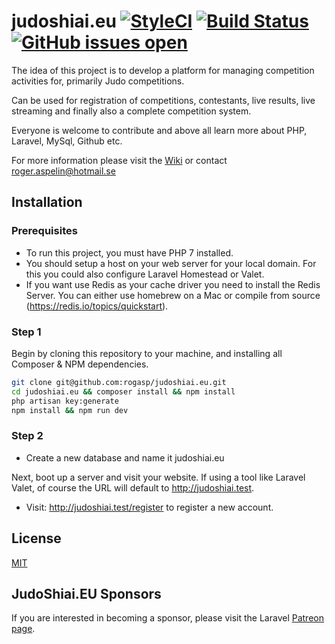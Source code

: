 # judoshiai.eu [![StyleCI](https://github.styleci.io/repos/282250229/shield?branch=master)](https://github.styleci.io/repos/282250229?branch=master) [![Build Status](https://travis-ci.com/rogasp/judoshiai.eu.svg?branch=master)](https://travis-ci.com/rogasp/judoshiai.eu)  [![GitHub issues open](https://img.shields.io/github/issues/rogasp/judoshiai.eu.svg?maxAge=100)](https://github.com/rogasp/judoshiai.eu/issues)

The idea of this project is to develop a platform for managing competition activities for, primarily Judo competitions.

Can be used for registration of competitions, contestants, live results, live streaming and finally also a complete competition system.

Everyone is welcome to contribute and above all learn more about PHP, Laravel, MySql, Github etc.

For more information please visit the [Wiki](https://github.com/rogasp/judoshiai.eu/wiki) or contact roger.aspelin@hotmail.se

## Installation
### Prerequisites
* To run this project, you must have PHP 7 installed.
* You should setup a host on your web server for your local domain. For this you could also configure Laravel Homestead or Valet.
* If you want use Redis as your cache driver you need to install the Redis Server. You can either use homebrew on a Mac or compile from source (https://redis.io/topics/quickstart).
### Step 1
Begin by cloning this repository to your machine, and installing all Composer & NPM dependencies.  
```bash
git clone git@github.com:rogasp/judoshiai.eu.git
cd judoshiai.eu && composer install && npm install
php artisan key:generate
npm install && npm run dev
```
### Step 2
* Create a new database and name it judoshiai.eu

Next, boot up a server and visit your website. If using a tool like Laravel Valet, of course the URL will default to http://judoshiai.test.  

* Visit: http://judoshiai.test/register to register a new account.
## License
[MIT](https://github.com/rogasp/judoshiai.eu/blob/master/LICENSE)
## JudoShiai.EU Sponsors

If you are interested in becoming a sponsor, please visit the Laravel [Patreon page](https://patreon.com/judoshiai).


